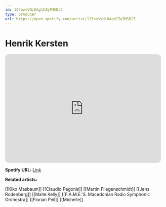 ```yaml
---
id: 127ozsVNiOAghIZqTMSDl5
type: producer
url: https://open.spotify.com/artist/127ozsVNiOAghIZqTMSDl5
---
```

# Henrik Kersten

<iframe style="border-radius:12px" src="https://open.spotify.com/embed/artist/127ozsVNiOAghIZqTMSDl5" width="100%" height="352" frameBorder="0" allowfullscreen="" allow="autoplay; clipboard-write; encrypted-media; fullscreen; picture-in-picture" loading="lazy"></iframe>

**Spotify URL:** [Link](https://open.spotify.com/artist/127ozsVNiOAghIZqTMSDl5)

**Related artists:**

[[Kiko Masbaum]]
[[Claudio Pagonis]]
[[Martin Fliegenschmidt]]
[[Jens Rodenberg]]
[[Maite Kelly]]
[[F.A.M.E.'S. Macedonian Radio Symphonic Orchestra]]
[[Florian Peil]]
[[Michelle]]

